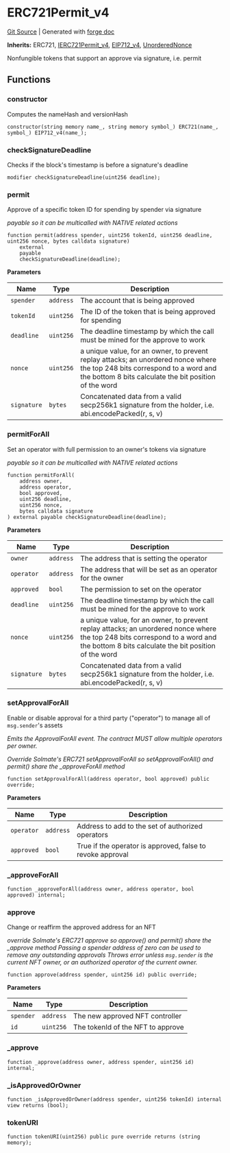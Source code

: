 # ERC721Permit_v4
[Git Source](https://github.com/Uniswap/docs/blob/47e3c30ae8a0d7c086bf3e41bd0e7e3a854e280b/src/base/ERC721Permit_v4.sol)
| Generated with [forge doc](https://book.getfoundry.sh/reference/forge/forge-doc)

**Inherits:**
ERC721, [IERC721Permit_v4](contracts/v4/reference/periphery/interfaces/IERC721Permit_v4.md), [EIP712_v4](contracts/v4/reference/periphery/base/EIP712_v4.md), [UnorderedNonce](contracts/v4/reference/periphery/base/UnorderedNonce.md)

Nonfungible tokens that support an approve via signature, i.e. permit


## Functions
### constructor

Computes the nameHash and versionHash


```solidity
constructor(string memory name_, string memory symbol_) ERC721(name_, symbol_) EIP712_v4(name_);
```

### checkSignatureDeadline

Checks if the block's timestamp is before a signature's deadline


```solidity
modifier checkSignatureDeadline(uint256 deadline);
```

### permit

Approve of a specific token ID for spending by spender via signature

*payable so it can be multicalled with NATIVE related actions*


```solidity
function permit(address spender, uint256 tokenId, uint256 deadline, uint256 nonce, bytes calldata signature)
    external
    payable
    checkSignatureDeadline(deadline);
```
**Parameters**

|Name|Type|Description|
|----|----|-----------|
|`spender`|`address`|The account that is being approved|
|`tokenId`|`uint256`|The ID of the token that is being approved for spending|
|`deadline`|`uint256`|The deadline timestamp by which the call must be mined for the approve to work|
|`nonce`|`uint256`|a unique value, for an owner, to prevent replay attacks; an unordered nonce where the top 248 bits correspond to a word and the bottom 8 bits calculate the bit position of the word|
|`signature`|`bytes`|Concatenated data from a valid secp256k1 signature from the holder, i.e. abi.encodePacked(r, s, v)|


### permitForAll

Set an operator with full permission to an owner's tokens via signature

*payable so it can be multicalled with NATIVE related actions*


```solidity
function permitForAll(
    address owner,
    address operator,
    bool approved,
    uint256 deadline,
    uint256 nonce,
    bytes calldata signature
) external payable checkSignatureDeadline(deadline);
```
**Parameters**

|Name|Type|Description|
|----|----|-----------|
|`owner`|`address`|The address that is setting the operator|
|`operator`|`address`|The address that will be set as an operator for the owner|
|`approved`|`bool`|The permission to set on the operator|
|`deadline`|`uint256`|The deadline timestamp by which the call must be mined for the approve to work|
|`nonce`|`uint256`|a unique value, for an owner, to prevent replay attacks; an unordered nonce where the top 248 bits correspond to a word and the bottom 8 bits calculate the bit position of the word|
|`signature`|`bytes`|Concatenated data from a valid secp256k1 signature from the holder, i.e. abi.encodePacked(r, s, v)|


### setApprovalForAll

Enable or disable approval for a third party ("operator") to manage
all of `msg.sender`'s assets

*Emits the ApprovalForAll event. The contract MUST allow
multiple operators per owner.*

*Override Solmate's ERC721 setApprovalForAll so setApprovalForAll() and permit() share the _approveForAll method*


```solidity
function setApprovalForAll(address operator, bool approved) public override;
```
**Parameters**

|Name|Type|Description|
|----|----|-----------|
|`operator`|`address`|Address to add to the set of authorized operators|
|`approved`|`bool`|True if the operator is approved, false to revoke approval|


### _approveForAll


```solidity
function _approveForAll(address owner, address operator, bool approved) internal;
```

### approve

Change or reaffirm the approved address for an NFT

*override Solmate's ERC721 approve so approve() and permit() share the _approve method
Passing a spender address of zero can be used to remove any outstanding approvals
Throws error unless `msg.sender` is the current NFT owner,
or an authorized operator of the current owner.*


```solidity
function approve(address spender, uint256 id) public override;
```
**Parameters**

|Name|Type|Description|
|----|----|-----------|
|`spender`|`address`|The new approved NFT controller|
|`id`|`uint256`|The tokenId of the NFT to approve|


### _approve


```solidity
function _approve(address owner, address spender, uint256 id) internal;
```

### _isApprovedOrOwner


```solidity
function _isApprovedOrOwner(address spender, uint256 tokenId) internal view returns (bool);
```

### tokenURI


```solidity
function tokenURI(uint256) public pure override returns (string memory);
```

